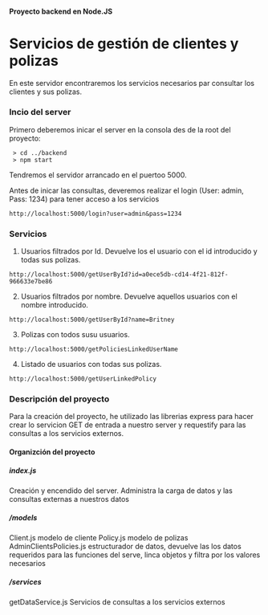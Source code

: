 #### Proyecto backend en Node.JS
# Servicios de gestión de clientes  y polizas

En este servidor encontraremos los servicios necesarios par consultar los clientes y sus polizas.

### Incio del server

Primero deberemos inicar el server en la consola des de la root del proyecto:

```
 > cd ../backend
 > npm start
```

Tendremos el servidor arrancado en el puertoo 5000.

Antes de inicar las consultas, deveremos realizar el login (User: admin, Pass: 1234) para tener acceso a los servicios

```
http://localhost:5000/login?user=admin&pass=1234
```

### Servicios

1. Usuarios filtrados por Id. Devuelve los el usuario con el id introducido y todas sus polizas.
```
http://localhost:5000/getUserById?id=a0ece5db-cd14-4f21-812f-966633e7be86
```

2. Usuarios filtrados por nombre. Devuelve aquellos usuarios con el nombre introducido.
```
http://localhost:5000/getUserById?name=Britney
```

3. Polizas con todos susu usuarios.
```
http://localhost:5000/getPoliciesLinkedUserName
```

4. Listado de usuarios con todas sus polizas.
```
http://localhost:5000/getUserLinkedPolicy
```

### Descripción del proyecto

Para la creación del proyecto, he utilizado las librerias express para hacer crear lo servicion GET de entrada a nuestro server y requestify para las consultas a los servicios externos.

#### Organizción del proyecto

##### index.js
Creación y encendido del server. Administra la carga de datos y las consultas externas a nuestros datos

##### /models
Client.js modelo de cliente
Policy.js modelo de polizas
AdminClientsPolicies.js estructurador de datos, devuelve las los datos requeridos para las funciones del serve, linca objetos y filtra por los valores necesarios

##### /services
getDataService.js Servicios de consultas a los servicios externos
